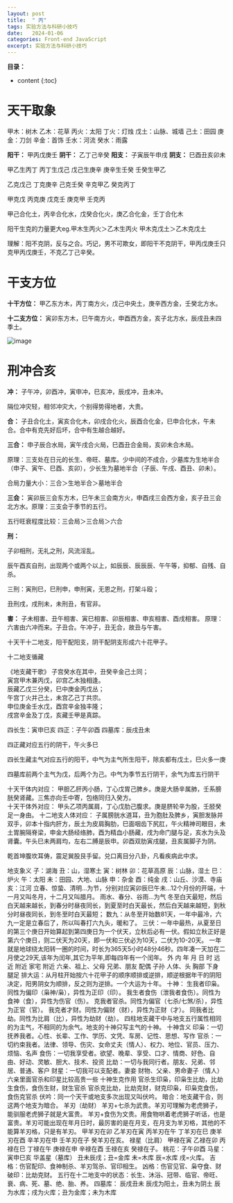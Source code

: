 ```yaml
---
layout: post
title:  " 丙"
tags: 实验方法与科研小技巧
date:   2024-01-06
categories: Front-end JavaScript
excerpt: 实验方法与科研小技巧
---
```



**目录：**

* content
{:toc}


# 天干取象
甲木：树木			乙木：花草
丙火：太阳			丁火：灯烛
戊土：山脉、城墙	己土：田园
庚金：刀剑			辛金：首饰
壬水：河流			癸水：雨露

**阳干：** 甲丙戊庚壬  **阴干：** 乙丁己辛癸	 **阳支：** 子寅辰午申戌	 **阴支：** 巳酉丑亥卯未

甲乙生丙丁 丙丁生戊己 戊己生庚辛 庚辛生壬癸 壬癸生甲乙 

乙克戊己 	丁克庚辛 	己克壬癸 	辛克甲乙 	癸克丙丁

甲克戊   	丙克庚   	戊克壬  	 庚克甲   	壬克丙	  

甲己合化土，丙辛合化水，戊癸合化火，庚乙合化金，壬丁合化木

阳干生克的力量更大eg.甲木生丙火＞乙木生丙火		甲木克戊土＞乙木克戊土

理解：阳不克阴，反与之合。巧记，男不可欺女，即阳干不克阴干，甲丙戊庚壬只克甲丙戊庚壬，不克乙丁己辛癸。

# 干支方位

**十干方位：** 甲乙东方木，丙丁南方火，戊己中央土，庚辛西方金，壬癸北方水。

**十二支方位：** 寅卯东方木，巳午南方火，申酉西方金，亥子北方水，辰戌丑未四季土。

![image](https://github.com/yushuntai/yushuntai.github.io/assets/61654690/903a1cff-4124-4dad-9afe-780406f0a08f)


# 刑冲合亥
 
**冲：** 子午冲，卯酉冲，寅申冲，巳亥冲，辰戌冲，丑未冲。  

隔位冲灾轻，相邻冲灾大，个别得势得地者，大贵。

**合：** 子丑合化土，寅亥合化木，卯戌合化火，辰酉合化金，巳申合化水，午未合。合中有克先好后坏，合中有生越合越好。

**三合：** 申子辰合水局，寅午戌合火局，巳酉丑合金局，亥卯未合木局。 

原理：三支处在日元的长生、帝旺、墓库。少中间的不成合，少墓库为生地半合（申子、寅午、巳酉、亥卯），少长生为墓地半合（子辰、午戌、酉丑、卯未）。

合局力量大小：三合＞生地半合＞墓地半合

**三会：** 寅卯辰三会东方木，巳午未三会南方火，申酉戌三会西方金，亥子丑三会北方水。原理：三支会于季节的五行。

五行旺衰程度比较：三会局＞三合局＞六合

**刑：** 

子卯相刑，无礼之刑，风流淫乱。

辰午酉亥自刑，出现两个或两个以上，如辰辰、辰辰辰、午午等，抑郁、自残、自杀。	 

三刑：寅刑巳，巳刑申，申刑寅，无恩之刑，打架斗殴；

丑刑戌，戌刑未，未刑丑，有官非。

**害：** 子未相害、丑午相害、寅巳相害、卯辰相害、申亥相害、酉戌相害。  原理：六害由六冲而来。子丑合。午冲子，丑无合，故丑与午害。

十天干十二地支，阳干配阳支，阴干配阴支形成六十花甲子。

十二地支循藏

《地支藏干歌》
子宫癸水在其中，丑癸辛金己土同；<br> 寅宫甲木兼丙戊，卯宫乙木独相逢。<br>辰藏乙戊三分癸，巳中庚金丙戊丛；<br> 午宫丁火并己土，未宫乙己丁共宗。<br>申位庚金壬水戊，酉宫辛金独丰隆； <br>戌宫辛金及丁戊，亥藏壬甲是真踪。<br>

四长生：寅申巳亥	四正：子午卯酉	四墓库：辰戌丑未

四正藏对应五行的阴干，午火多巳

四长生藏主气对应五行的阳干，中气为主气所生阳干，除亥都有戊土，巳火多一庚

四墓库前两个主气为戊，后两个为己。中气为季节五行阴干，余气为库五行阴干

十天干体内对应：
甲胆乙肝丙小肠，丁心戊胃己脾乡。庚是大肠辛属肺，壬系膀胱癸肾藏。三焦亦向壬中寄，包络同归入癸方。  
十天干体外对应：
甲头乙项丙属肩，丁心戊肋己腹求。庚是脐轮辛为股，壬胫癸足一身由。
十二地支人体对应：
子属膀胱水道耳，丑为胞肚及脾乡，寅胆发脉并双手，卯本十指内肝方，辰土为皮肩胸肋，巳面咽齿下尻肛，午火精神司眼目，未土胃腕隔脊梁，申金大肠经络肺，酉为精血小肠藏，戌为命门腿与足，亥水为头及肾囊。午头巳未两肩均，左右二膊是辰申。卯酉双肋寅戌腿，丑亥属脚子为阴。

乾首坤腹坎耳俦，震足巽股艮手留。兑口离目分八卦，凡看疾病此中求。

地支象义
子：湖海	丑：山，湿寒土	寅：树林	卯：花草高原	辰：山脉，湿土	巳：炉火	午：太阳
未：田园、大地、山脉	申：杂金	酉：纯金	戌：山丘、沙漠、寺庙	亥：江河
立春、惊蛰、清明…为节，分别对应寅卯辰巳午未…12个月份的开端，十一月又叫冬月，十二月又叫腊月。
雨水、春分、谷雨…为气
冬至白天最短，然后白天越来越长，到春分时昼夜同长，到夏至时白天最长，然后白天越来越短，到秋分时昼夜同长，到冬至时白天最短；
数九：从冬至开始数81天，一年中最冷，六九一定是立春后了，所以叫春打六九头，暖和了。
三伏：一年中最热，从夏至日的第三个庚日开始算起到第四庚日为一个伏天，立秋后必有一伏。假如立秋正好是第六个庚日，则二伏天为20天，即一伏和三伏必为10天，二伏为10-20天。
一年就是地球绕太阳转一圈的时间，时长为365天5小时48分46秒。四年凑一天加在二月使之29天,该年为闰年,其它为平年,即每四年有一个闰年。
外	内
年	月	日	时
远近	附近	家宅	附近
六亲、祖上、父母	兄弟、朋友	配偶	子孙
人体、头	胸部	下身	腿足
排大运：从月柱开始按六十花甲子的顺序顺排或逆排，顺逆根据年干的阴阳决定，阳男阴女为顺排，反之则为逆排。一个大运为十年。
十神：
生我者印枭。同性为偏印（枭神/枭），异性为正印（印）。
我生者食伤（泄我者食伤）。同性为食神（食），异性为伤官（伤）。
克我者官杀。同性为偏官（七杀/七煞/杀），异性为正官（官）。
我克者才财。同性为偏财（财），异性为正财（才）。
同我者比劫。同性为比肩（比），异性为劫财（劫）。
四柱地支藏干中与地支五行属性相同的为主气，不相同的为余气。地支的十神只写主气的十神。
十神含义
印枭：一切抚养我者。心性、长辈、工作、学历、文凭、车房、记性、思想、写作
官杀：一切约束我者。法律、领导、伤灾、女命丈夫（情人）、权力、地位、官员、压力、烦恼、名声
食伤：一切我享受者。欲望、晚辈、享受、口才、情商、好色、自由、好动、灵敏、胆大、技术、投资
比劫：一切与我同行者。朋友、兄弟、邻居、普通、客户
财星：一切我可以支配者。妻妾   财物、父亲、男命妻子（情人）
六亲里面官杀和印星比较高贵一些
十神生克作用
官杀生印枭，印枭生比劫，比劫生食伤，食伤生财，财生官杀
官杀克比劫，比劫克财，财克印枭，印枭克食伤，食伤克官杀
伏吟：同一个天干或地支多次出现又叫伏吟。
暗合：地支藏干合，则这两个地支为暗合。
羊刃（劫财）
羊刃+七杀为武贵。羊刃可理解为老虎狮子，能驯服老虎狮子就是大富贵。
羊刃+食伤为文贵。用食物哄着老虎狮子听话，也是富贵。羊刃可能出现在年月日时，最厉害的是在月支，在月支为羊刃格，其他的不能算羊刃格，只是有羊刃。
甲羊刃在卯	乙羊刃在寅	丙羊刃在午	丁羊刃在巳	庚羊刃在酉	辛羊刃在申	壬羊刃在子	癸羊刃在亥。
禄星（比肩）
甲禄在寅	乙禄在卯	丙禄在巳	丁禄在午	庚禄在申	辛禄在酉	壬禄在亥	癸禄在子。
桃花：子午卯酉		马星：寅申巳亥
华盖星（墓库）
丑未辰戌；丑=金库	未=木库	辰=水库	戌=火库。
吉格：伤官配印、食神制杀、羊刃驾杀、官印相生。
凶格：伤官见官、枭夺食、财破印：比劫克财。
五行在十二地支中的状态：长生、沐浴、冠带、临官、帝旺、衰、病、死、墓、绝、胎、养。
四墓库： 辰戌丑未  辰戌为阳土，丑未为阴土  辰为水库；戌为火库；丑为金库；未为木库




